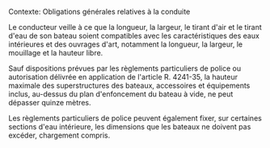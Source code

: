 Contexte: Obligations générales relatives à la conduite

Le conducteur veille à ce que la longueur, la largeur, le tirant d'air et le tirant d'eau de son bateau soient compatibles avec les caractéristiques des eaux intérieures et des ouvrages d'art, notamment la longueur, la largeur, le mouillage et la hauteur libre.

Sauf dispositions prévues par les règlements particuliers de police ou autorisation délivrée en application de l'article R. 4241-35, la hauteur maximale des superstructures des bateaux, accessoires et équipements inclus, au-dessus du plan d'enfoncement du bateau à vide, ne peut dépasser quinze mètres.

Les règlements particuliers de police peuvent également fixer, sur certaines sections d'eau intérieure, les dimensions que les bateaux ne doivent pas excéder, chargement compris.